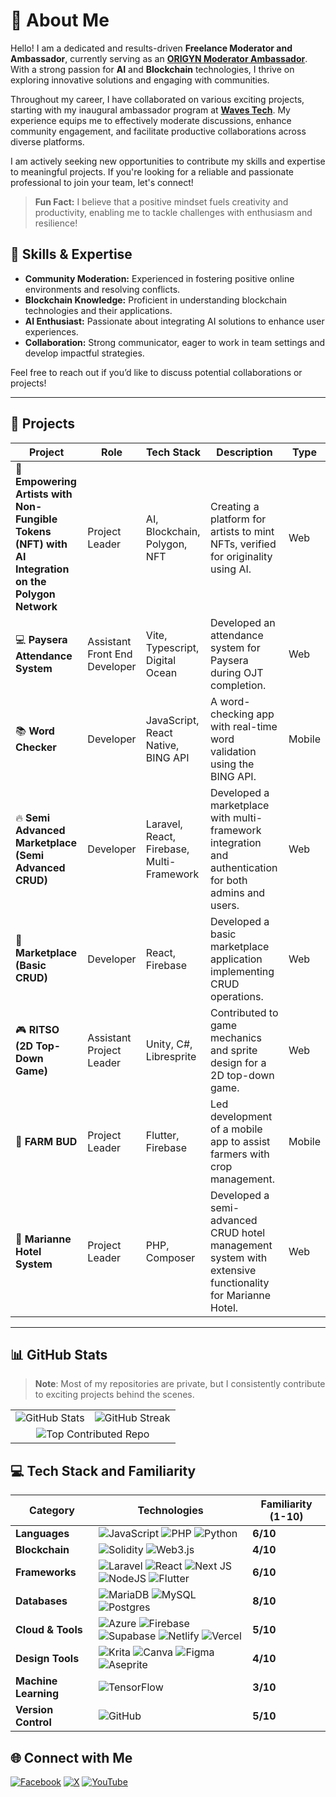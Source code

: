 # 👋 About Me

Hello! I am a dedicated and results-driven **Freelance Moderator and Ambassador**, currently serving as an [**ORIGYN Moderator Ambassador**](https://www.origyn.com/). With a strong passion for **AI** and **Blockchain** technologies, I thrive on exploring innovative solutions and engaging with communities.

Throughout my career, I have collaborated on various exciting projects, starting with my inaugural ambassador program at [**Waves Tech**](https://waves.tech/). My experience equips me to effectively moderate discussions, enhance community engagement, and facilitate productive collaborations across diverse platforms.

I am actively seeking new opportunities to contribute my skills and expertise to meaningful projects. If you're looking for a reliable and passionate professional to join your team, let's connect!

> **Fun Fact:** I believe that a positive mindset fuels creativity and productivity, enabling me to tackle challenges with enthusiasm and resilience!

## 🚀 Skills & Expertise
- **Community Moderation:** Experienced in fostering positive online environments and resolving conflicts.
- **Blockchain Knowledge:** Proficient in understanding blockchain technologies and their applications.
- **AI Enthusiast:** Passionate about integrating AI solutions to enhance user experiences.
- **Collaboration:** Strong communicator, eager to work in team settings and develop impactful strategies.

Feel free to reach out if you’d like to discuss potential collaborations or projects!

---

## 📂 Projects

| **Project**                                                         | **Role**                     | **Tech Stack**                              | **Description**                                                                 | **Type**  |
|----------------------------------------------------------------------|------------------------------|---------------------------------------------|---------------------------------------------------------------------------------|-----------|
| 🎨 **Empowering Artists with Non-Fungible Tokens (NFT) with AI Integration on the Polygon Network** | Project Leader               | AI, Blockchain, Polygon, NFT                | Creating a platform for artists to mint NFTs, verified for originality using AI.| Web       |
| 💻 **Paysera Attendance System**                                     | Assistant Front End Developer | Vite, Typescript, Digital Ocean            | Developed an attendance system for Paysera during OJT completion.               | Web       |
| 📚 **Word Checker**                                                  | Developer                    | JavaScript, React Native, BING API          | A word-checking app with real-time word validation using the BING API.           | Mobile    |
| 🔥 **Semi Advanced Marketplace (Semi Advanced CRUD)**                | Developer                    | Laravel, React, Firebase, Multi-Framework   | Developed a marketplace with multi-framework integration and authentication for both admins and users. | Web       |
| 🛒 **Marketplace (Basic CRUD)**                                       | Developer                    | React, Firebase                             | Developed a basic marketplace application implementing CRUD operations.          | Web       |
| 🎮 **RITSO (2D Top-Down Game)**                                       | Assistant Project Leader      | Unity, C#, Libresprite                      | Contributed to game mechanics and sprite design for a 2D top-down game.          | Web       |
| 🌱 **FARM BUD**                                                      | Project Leader               | Flutter, Firebase                           | Led development of a mobile app to assist farmers with crop management.          | Mobile    |
| 🏨 **Marianne Hotel System**                                          | Project Leader               | PHP, Composer                               | Developed a semi-advanced CRUD hotel management system with extensive functionality for Marianne Hotel. | Web       |

---






## 📊 GitHub Stats

> **Note**: Most of my repositories are private, but I consistently contribute to exciting projects behind the scenes.

<table>
  <tr>
    <td><img src="https://github-readme-stats.vercel.app/api?username=jazznase&theme=dark&hide_border=false&include_all_commits=true&count_private=true" alt="GitHub Stats" /></td>
    <td><img src="https://github-readme-streak-stats.herokuapp.com/?user=jazznase&theme=dark&hide_border=false" alt="GitHub Streak" /></td>
  </tr>
  <tr>
    <td colspan="2" align="center"><img src="https://github-contributor-stats.vercel.app/api?username=jazznase&limit=5&theme=dark&combine_all_yearly_contributions=true" alt="Top Contributed Repo" /></td>
  </tr>
</table>

## 💻 Tech Stack and Familiarity

| **Category**         | **Technologies**                                                                                                                                                                                                                                                                                                                                                                                                                          | **Familiarity (1-10)** |
|----------------------|---------------------------------------------------------------------------------------------------------------------------------------------------------------------------------------------------------------------------------------------------------------------------------------------------------------------------------------------------------------------------------------------------------------------------------------------|------------------------|
| **Languages**        | ![JavaScript](https://img.shields.io/badge/javascript-%23323330.svg?style=for-the-badge&logo=javascript&logoColor=%23F7DF1E)  ![PHP](https://img.shields.io/badge/php-%23777BB4.svg?style=for-the-badge&logo=php&logoColor=white) ![Python](https://img.shields.io/badge/python-3670A0?style=for-the-badge&logo=python&logoColor=ffdd54) | **6/10**               |
| **Blockchain**       | ![Solidity](https://img.shields.io/badge/Solidity-%23363636.svg?style=for-the-badge&logo=solidity&logoColor=white) ![Web3.js](https://img.shields.io/badge/web3.js-F16822?style=for-the-badge&logo=web3.js&logoColor=white)                                                                                                                                                                                                              | **4/10**               |
| **Frameworks**       | ![Laravel](https://img.shields.io/badge/laravel-%23FF2D20.svg?style=for-the-badge&logo=laravel&logoColor=white) ![React](https://img.shields.io/badge/react-%2320232a.svg?style=for-the-badge&logo=react&logoColor=%2361DAFB) ![Next JS](https://img.shields.io/badge/Next-black?style=for-the-badge&logo=next.js&logoColor=white) ![NodeJS](https://img.shields.io/badge/node.js-6DA55F?style=for-the-badge&logo=node.js&logoColor=white) ![Flutter](https://img.shields.io/badge/Flutter-%2302569B.svg?style=for-the-badge&logo=Flutter&logoColor=white) | **6/10**               |
| **Databases**        | ![MariaDB](https://img.shields.io/badge/MariaDB-003545?style=for-the-badge&logo=mariadb&logoColor=white)  ![MySQL](https://img.shields.io/badge/mysql-4479A1.svg?style=for-the-badge&logo=mysql&logoColor=white) ![Postgres](https://img.shields.io/badge/postgres-%23316192.svg?style=for-the-badge&logo=postgresql&logoColor=white) | **8/10**               |
| **Cloud & Tools**    | ![Azure](https://img.shields.io/badge/azure-%230072C6.svg?style=for-the-badge&logo=microsoftazure&logoColor=white) ![Firebase](https://img.shields.io/badge/firebase-%23039BE5.svg?style=for-the-badge&logo=firebase) ![Supabase](https://img.shields.io/badge/supabase-%2340E0D0.svg?style=for-the-badge&logo=supabase&logoColor=white) ![Netlify](https://img.shields.io/badge/netlify-%23000000.svg?style=for-the-badge&logo=netlify&logoColor=#00C7B7) ![Vercel](https://img.shields.io/badge/vercel-%23000000.svg?style=for-the-badge&logo=vercel&logoColor=white) | **5/10**               |
| **Design Tools**     | ![Krita](https://img.shields.io/badge/Krita-203759?style=for-the-badge&logo=krita&logoColor=EEF37B) ![Canva](https://img.shields.io/badge/Canva-%2300C4CC.svg?style=for-the-badge&logo=Canva&logoColor=white) ![Figma](https://img.shields.io/badge/figma-%23F24E1E.svg?style=for-the-badge&logo=figma&logoColor=white) ![Aseprite](https://img.shields.io/badge/Aseprite-FFFFFF?style=for-the-badge&logo=Aseprite&logoColor=#7D929E) | **4/10**               |
| **Machine Learning** | ![TensorFlow](https://img.shields.io/badge/TensorFlow-%23FF6F00.svg?style=for-the-badge&logo=TensorFlow&logoColor=white)                                                                                                                                                                                                                                                                                                                   | **3/10**               |
| **Version Control**  | ![GitHub](https://img.shields.io/badge/github-%23121011.svg?style=for-the-badge&logo=github&logoColor=white)                                                                                                                                                                                                                                                                                                                               | **5/10**               |


## 🌐 Connect with Me  
[![Facebook](https://img.shields.io/badge/Facebook-%231877F2.svg?logo=Facebook&logoColor=white)](https://facebook.com/jazz.nase.14) 
[![X](https://img.shields.io/badge/X-black.svg?logo=X&logoColor=white)](https://x.com/JazzMichaelNase) 
[![YouTube](https://img.shields.io/badge/YouTube-%23FF0000.svg?logo=YouTube&logoColor=white)](https://youtube.com/@JazzMichaelNase)



<!-- Proudly created with GPRM ( https://gprm.itsvg.in ) -->
